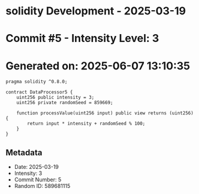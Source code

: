 ﻿# solidity Development - 2025-03-19
# Commit #5 - Intensity Level: 3
# Generated on: 2025-06-07 13:10:35
```solidity
pragma solidity ^0.8.0;

contract DataProcessor5 {
    uint256 public intensity = 3;
    uint256 private randomSeed = 859669;

    function processValue(uint256 input) public view returns (uint256) {
        return input * intensity + randomSeed % 100;
    }
}
```
## Metadata
- Date: 2025-03-19
- Intensity: 3
- Commit Number: 5
- Random ID: 589681115
